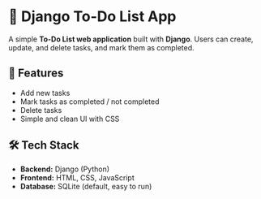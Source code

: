 # 📝 Django To-Do List App

A simple **To-Do List web application** built with **Django**. Users can create, update, and delete tasks, and mark them as completed.  

## 🚀 Features
- Add new tasks  
- Mark tasks as completed / not completed  
- Delete tasks  
- Simple and clean UI with CSS  

## 🛠 Tech Stack
- **Backend:** Django (Python)  
- **Frontend:** HTML, CSS, JavaScript 
- **Database:** SQLite (default, easy to run)  


